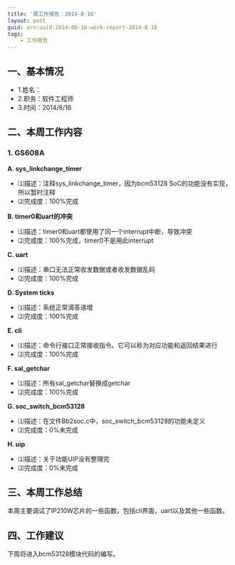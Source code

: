 ```yaml
---
title: '周工作报告：2014-8-16'
layout: post
guid: urn:uuid:2014-08-16-work-report-2014-8-16
tags:
    - 工作报告
---
```


## 一、基本情况

 - 1.姓名：
 - 2.职务：软件工程师
 - 3.时间：2014/8/16

## 二、本周工作内容

### 1. GS608A

**A. sys_linkchange_timer**

 - ⑴描述：注释sys_linkchange_timer，因为bcm53128 SoC的功能没有实现，所以暂时注释
 - ⑵完成度：100%完成
 
**B. timer0和uart的冲突**

 - ⑴描述：timer0和uart都使用了同一个interrupt中断，导致冲突
 - ⑵完成度：100%完成，timer0不是用此interrupt
 
**C. uart**

 - ⑴描述：串口无法正常收发数据或者收发数据乱码
 - ⑵完成度：100%完成
 
**D. System ticks**
 - ⑴描述：系统正常滴答递增
 - ⑵完成度：100%完成

**E. cli**

 - ⑴描述：命令行接口正常接收指令。它可以称为对应功能和返回结果进行
 - ⑵完成度：100%完成
 
**F. sal_getchar**

 - ⑴描述：所有sal_getchar替换成getchar
 - ⑵完成度：100%完成
 
**G. soc_switch_bcm53128**

 - ⑴描述：在文件Bb2soc.c中，soc_switch_bcm53128的功能未定义
 - ⑵完成度：0%未完成
 
**H. uip**
 - ⑴描述：关于功能UIP没有整理完
 - ⑵完成度：0%未完成
 
## 三、本周工作总结

本周主要调试了IP210W芯片的一些函数，包括cli界面，uart以及其他一些函数。

## 四、工作建议

下周将进入bcm53128模块代码的编写。